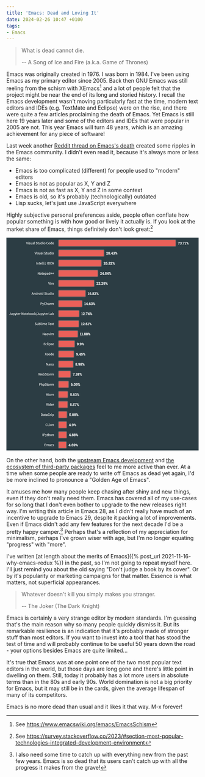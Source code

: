 ```yaml
---
title: 'Emacs: Dead and Loving It'
date: 2024-02-26 10:47 +0100
tags:
- Emacs
---
```


> What is dead cannot die.
>
> -- A Song of Ice and Fire (a.k.a. Game of Thrones)

Emacs was originally created in 1976. I was born in 1984. I've been using Emacs
as my primary editor since 2005. Back then GNU Emacs was still reeling from the
schism with XEmacs[^1] and a lot of people felt that the project might be near
the end of its long and storied history. I recall the Emacs development wasn't
moving particularly fast at the time, modern text editors and IDEs
(e.g. TextMate and Eclipse) were on the rise, and there were quite a few articles
proclaiming the death of Emacs. Yet Emacs is still here 19 years later and some
of the editors and IDEs that were popular in 2005 are not. This year Emacs will turn 48 years,
which is an amazing achievement for any piece of software!

Last week another [Reddit thread on Emacs's
death](https://www.reddit.com/r/emacs/comments/1avn7ox/is_emacs_dying/) created
some ripples in the Emacs community. I didn't even read it, because it's always
more or less the same:

- Emacs is too complicated (different) for people used to "modern" editors
- Emacs is not as popular as X, Y and Z
- Emacs is not as fast as X, Y and Z in some context
- Emacs is old, so it's probably (technologically) outdated
- Lisp sucks, let's just use JavaScript everywhere

Highly subjective personal preferences aside, people often conflate how popular
something is with how good or lively it actually is. If you look at the market
share of Emacs, things definitely don't look great:[^2]

![editor_usage.jpg](/assets/images/editor_usage.jpg)

On the other hand, both the [upstream Emacs development](https://git.savannah.gnu.org/cgit/emacs.git) and [the ecosystem of
third-party packages](https://melpa.org) feel to me more active than ever. At a time
when some people are ready to write off Emacs as dead yet again, I'd be more inclined to
pronounce a "Golden Age of Emacs".

It amuses me how many people keep chasing after shiny and new things, even if they don't really need them.
Emacs has covered all of my use-cases for so long that I don't even bother to upgrade to the new releases
right way. I'm writing this article in Emacs 28, as I didn't really have much of an incentive to upgrade to Emacs 29,
despite it packing a lot of improvements. Even if Emacs didn't add any few features for the next decade I'd be
a pretty happy camper.[^3] Perhaps that's a reflection of my appreciation for minimalism, perhaps I've grown wiser with age,
but I'm no longer equating "progress" with "more".

I've written [at length about the merits of Emacs]({% post_url 2021-11-16-why-emacs-redux %}) in the past, so I'm not going to repeat myself here.
I'll just remind you about the old saying "Don't judge a book by its cover". Or by it's popularity or marketing
campaigns for that matter. Essence is what matters, not superficial appearances.

> Whatever doesn't kill you simply makes you stranger.
>
> -- The Joker (The Dark Knight)

Emacs is certainly a very strange editor by modern standards. I'm guessing
that's the main reason why so many people quickly dismiss it. But its remarkable
resilience is an indication that it's probably made of stronger stuff than
most editors. If you want to invest into a tool that has stood the test of time
and will probably continue to be useful 50 years down the road - your options besides
Emacs are quite limited...

It's true that Emacs was at one point one of the two most popular text editors in the world,
but those days are long gone and there's little point in dwelling on them.
Still, today it probably has a lot more users in absolute terms than in the 80s and early 90s.
World domination is not a big priority for Emacs, but it may still be in the cards, given
the average lifespan of many of its competitors.

Emacs is no more dead than usual and it likes it that way. M-x forever!

[^1]: See <https://www.emacswiki.org/emacs/EmacsSchism>
[^2]: See <https://survey.stackoverflow.co/2023/#section-most-popular-technologies-integrated-development-environment>
[^3]: I also need some time to catch up with everything new from the past few years. Emacs is so dead that its users can't catch up with all the progress it makes from the grave!

